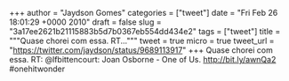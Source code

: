 
+++
author = "Jaydson Gomes"
categories = ["tweet"]
date = "Fri Feb 26 18:01:29 +0000 2010"
draft = false
slug = "3a17ee2621b21115883b5d7b0367eb554dd434e2"
tags = ["tweet"]
title = """Quase chorei com essa. RT..."""
tweet = true
micro = true
tweet_url = "https://twitter.com/jaydson/status/9689113917"
+++
Quase chorei com essa. RT: @lfbittencourt: Joan Osborne - One of Us. http://bit.ly/awnQa2 #onehitwonder
